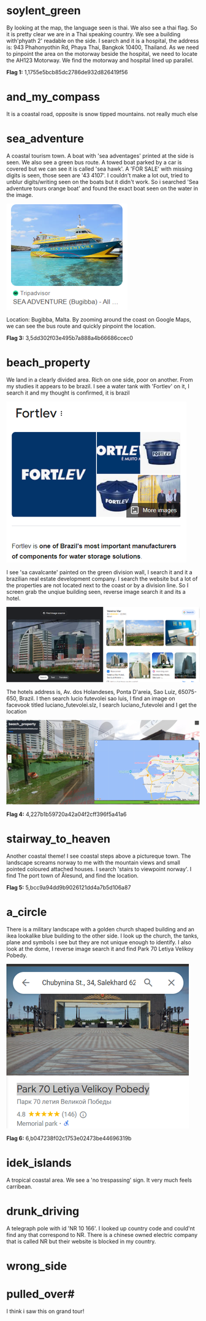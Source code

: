 # soylent_green
By looking at the map, the language seen is thai. We also see a thai flag. So it is pretty clear we are in a Thai speaking country. We see a building with'phyath 2' readable on the side. I search and it is a hospital, the address is:  943 Phahonyothin Rd, Phaya Thai, Bangkok 10400, Thailand. As we need to pinpoint the area on the motorway beside the hospital, we need to locate the AH123 Motorway. We find the motorway and hospital lined up parallel.

**Flag 1:** 1,1755e5bcb85dc2786de932d826419f56

# and_my_compass
It is a coastal road, opposite is snow tipped mountains.
not really much else

# sea_adventure
A coastal tourism town. A boat with 'sea adventages' printed at the side is seen. We also see a green bus route. A towed boat parked by a car is covered but we can see it is called 'sea hawk'.
A 'FOR SALE' with missing digits is seen, those seen are '43 4107'. I couldn't make a lot out, tried to unblur digits/writing seen on the boats but it didn't work. So i searched 'Sea adventure tours orange boat' and found the exact boat seen on the water in the image. 

![alt text](sea_adventure.png)

Location: Bugibba, Malta. By zooming around the coast on Google Maps, we can see the bus route and quickly pinpoint the location.

**Flag 3:** 3,5dd302f03e495b7a888a4b66686ccec0

# beach_property
We land in a clearly divided area. Rich on one side, poor on another. From my studies it appears to be  brazil.
I see a water tank with 'Fortlev' on it, I search it and my thought is confirmed, it is brazil

![alt text](Fortlev.png)

I see 'sa cavalcante' painted on the green division wall, I search it and it a brazilian real estate development company. I search the website but a lot of the properties are not located next to the coast or by a division line. So I screen grab the unqiue building seen, reverse image search it and its a hotel.

![alt text](hotel.png)

The hotels address is, Av. dos Holandeses, Ponta D'areia, Sao Luiz, 65075-650, Brazil. I then search lucio futevolei sao luis, I find an image on facevook titled luciano_futevolei.slz, I search luciano_futevolei and I get the location

![alt text](beach_property.png)

**Flag 4:** 4,227b1b59720a42a04f2cff396f5a41a6

# stairway_to_heaven
Another coastal theme! I see coastal steps above a pictureque town. The landscape screams norway to me with the mountain views and small pointed coloured attached houses. I search 'stairs to viewpoint norway'. I find The port town of Ålesund, and find the location. 

**Flag 5:** 5,bcc9a94dd9b9026121dd4a7b5d106a87

# a_circle
There is a military landscape with a golden church shaped building and an ikea lookalike blue building to the other side. I look up the church, the tanks, plane and symbols i see but they are not unique enough to identify.
I also look at the dome, I reverse image search it and find Park 70 Letiya Velikoy Pobedy.

![alt text](a_circle.png)

**Flag 6:** 6,b047238f02c1753e02473be44696319b

# idek_islands
A tropical coastal area. We see a 'no trespassing' sign. It very much feels carribean. 


# drunk_driving
A telegraph pole with id 'NR 10 166'. I looked up country code and could'nt find any that correspond to NR.
There is a chinese owned electric company that is called NR but their website is blocked in my country. 

# wrong_side

# pulled_over#
I think i saw this on grand tour! 

